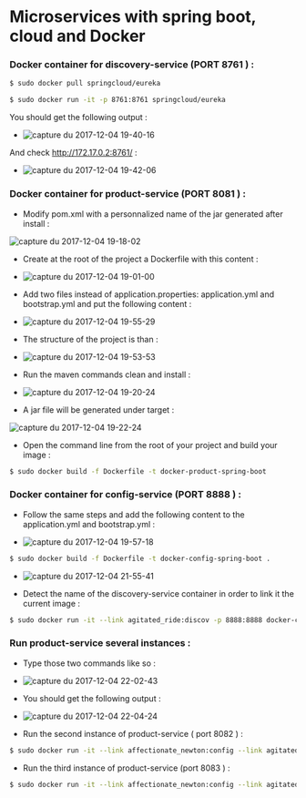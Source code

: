 # Microservices with spring boot, cloud and Docker

### Docker container for discovery-service (PORT 8761 ) : 

```sh
$ sudo docker pull springcloud/eureka

```

```sh
$ sudo docker run -it -p 8761:8761 springcloud/eureka
```
You should get the following output : 

* ![capture du 2017-12-04 19-40-16](https://user-images.githubusercontent.com/11822424/33575267-5802ee3a-d93c-11e7-8f97-d6f35ad743f9.png)

And check http://172.17.0.2:8761/ :

* ![capture du 2017-12-04 19-42-06](https://user-images.githubusercontent.com/11822424/33574934-45c4cfe6-d93b-11e7-9e2a-93534fa30b59.png)

### Docker container for product-service (PORT 8081 ) :

* Modify pom.xml with a personnalized name of the jar generated after install : 

![capture du 2017-12-04 19-18-02](https://user-images.githubusercontent.com/11822424/33575114-dfc6b28a-d93b-11e7-93dd-75c77faf8e86.png)

* Create at the root of the project a Dockerfile with this content :

* ![capture du 2017-12-04 19-01-00](https://user-images.githubusercontent.com/11822424/33575173-0a747d3c-d93c-11e7-906a-270556fe8593.png)

* Add two files instead of application.properties: application.yml and bootstrap.yml and put the following content :

* ![capture du 2017-12-04 19-55-29](https://user-images.githubusercontent.com/11822424/33575512-2d63a10a-d93d-11e7-8687-f761a1105b7e.png)

* The structure of the project is than : 

* ![capture du 2017-12-04 19-53-53](https://user-images.githubusercontent.com/11822424/33575856-4695431c-d93e-11e7-9719-29c5f7b78ed7.png)

* Run the maven commands clean and install :

* ![capture du 2017-12-04 19-20-24](https://user-images.githubusercontent.com/11822424/33575168-03d5c8e6-d93c-11e7-8f08-056b995045ee.png)

* A jar file will be generated under target :

![capture du 2017-12-04 19-22-24](https://user-images.githubusercontent.com/11822424/33575228-3d5ecd10-d93c-11e7-8256-e8db84470965.png)

* Open the command line from the root of your project and build your image :

```sh
$ sudo docker build -f Dockerfile -t docker-product-spring-boot
```

### Docker container for config-service (PORT 8888 ) : 

* Follow the same steps and add the following content to the application.yml and bootstrap.yml : 

* ![capture du 2017-12-04 19-57-18](https://user-images.githubusercontent.com/11822424/33575640-99b3dc8a-d93d-11e7-995f-d149d4404413.png)

```sh
$ sudo docker build -f Dockerfile -t docker-config-spring-boot .
```

* ![capture du 2017-12-04 21-55-41](https://user-images.githubusercontent.com/11822424/33575729-e6b06d6e-d93d-11e7-97ff-0790edf16880.png)

* Detect the name of the discovery-service container in order to link it the current image :

```sh
$ sudo docker run -it --link agitated_ride:discov -p 8888:8888 docker-config-spring-boot
```

### Run product-service several instances : 

* Type those two commands like so : 

* ![capture du 2017-12-04 22-02-43](https://user-images.githubusercontent.com/11822424/33576061-ee766098-d93e-11e7-8da0-c3f60af973d1.png)

* You should get the following output :

* ![capture du 2017-12-04 22-04-24](https://user-images.githubusercontent.com/11822424/33576134-271c275c-d93f-11e7-955b-4fca8a9140e5.png)

* Run the second instance of product-service ( port 8082 ) : 

```sh
$ sudo docker run -it --link affectionate_newton:config --link agitated_ride:disc -p 8082:8082 docker-product-spring-boot

```

* Run the third instance of product-service (port 8083 ) : 

```sh
$ sudo docker run -it --link affectionate_newton:config --link agitated_ride:disc -p 8083:8083 docker-product-spring-boot

```











